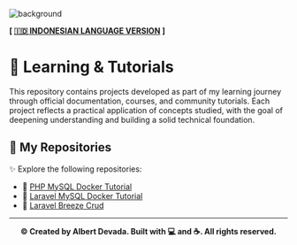 ![background](https://i.pinimg.com/originals/90/70/32/9070324cdfc07c68d60eed0c39e77573.gif)

**[ [🇮🇩 INDONESIAN LANGUAGE VERSION](https://translate.google.com/translate?hl=&sl=en&tl=id&u=https://github.com/albertdveada/Learning/blob/main/README.md) ]**

# 📘 Learning & Tutorials
This repository contains projects developed as part of my learning journey through official documentation, courses, and community tutorials. Each project reflects a practical application of concepts studied, with the goal of deepening understanding and building a solid technical foundation.

## 📁 My Repositories
✨ Explore the following repositories:

- 🔗 [PHP MySQL Docker Tutorial](https://github.com/albertdveada/PHP-MySQL-Docker-Tutorial)
- 🔗 [Laravel MySQL Docker Tutorial](https://github.com/albertdveada/Laravel-MySQL-Docker-Tutorial)
- 🔗 [Laravel Breeze Crud](https://github.com/albertdveada/laravel-breeze-crud)

---

<p align="center">
  <b>© Created by Albert Devada. Built with 💻 and ☕. All rights reserved.</b>
</p>
